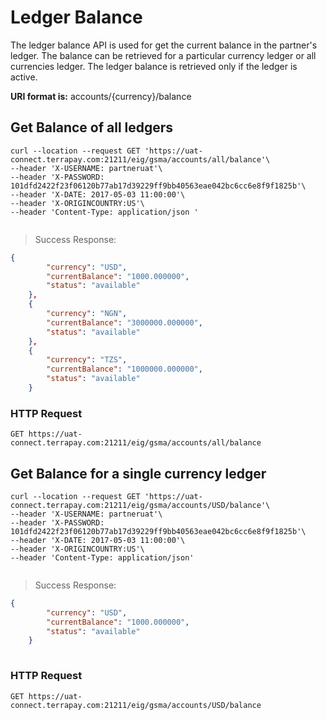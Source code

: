 # Ledger Balance

The ledger balance API is used for get the current balance in the partner's ledger. The balance can be retrieved for a particular currency ledger or all currencies ledger. The ledger balance is retrieved only if the ledger is active. 

**URI format is:** accounts/{currency}/balance

## Get Balance of all ledgers
```shell
curl --location --request GET 'https://uat-connect.terrapay.com:21211/eig/gsma/accounts/all/balance'\
--header 'X-USERNAME: partneruat'\
--header 'X-PASSWORD: 101dfd2422f23f06120b77ab17d39229ff9bb40563eae042bc6cc6e8f9f1825b'\
--header 'X-DATE: 2017-05-03 11:00:00'\
--header 'X-ORIGINCOUNTRY:US'\
--header 'Content-Type: application/json '
```

```javascript
```

>  Success Response: 


```json
{
		"currency": "USD",
		"currentBalance": "1000.000000",
		"status": "available"
	},
	{
		"currency": "NGN",
		"currentBalance": "3000000.000000",
		"status": "available"
	},
	{
		"currency": "TZS",
		"currentBalance": "1000000.000000",
		"status": "available"
	}
```


### HTTP Request
`GET https://uat-connect.terrapay.com:21211/eig/gsma/accounts/all/balance`

## Get Balance for a single currency ledger
```shell
curl --location --request GET 'https://uat-connect.terrapay.com:21211/eig/gsma/accounts/USD/balance'\
--header 'X-USERNAME: partneruat'\
--header 'X-PASSWORD: 101dfd2422f23f06120b77ab17d39229ff9bb40563eae042bc6cc6e8f9f1825b'\
--header 'X-DATE: 2017-05-03 11:00:00'\
--header 'X-ORIGINCOUNTRY:US'\
--header 'Content-Type: application/json'
```
```javascript
```
> Success Response: 


```json
{
		"currency": "USD",
		"currentBalance": "1000.000000",
		"status": "available"
	}
	
```

### HTTP Request
`GET https://uat-connect.terrapay.com:21211/eig/gsma/accounts/USD/balance`

